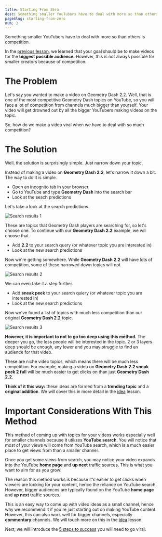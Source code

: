 ```yaml
---
title: Starting From Zero
desc: Something smaller YouTubers have to deal with more so than others is competition.
pageSlug: starting-from-zero
num: 3
---
```


Something smaller YouTubers have to deal with more so than others is competition.

In the [previous lesson](/courses/learn-geometry-dash-youtube/how-videos-go-viral/), we learned that your goal should be to make videos for the **biggest possible audience.** However, this is not always possible for smaller creators because of competition.

# The Problem

Let's say you wanted to make a video on Geometry Dash 2.2. Well, that is one of the most competitive Geometry Dash topics on YouTube, so you will face a lot of competition from channels much bigger than yourself. Your video will get drowned out by all the bigger YouTubers making videos on the topic.

So, how do we make a video viral when we have to deal with so much competition?

# The Solution

Well, the solution is surprisingly simple. Just narrow down your topic.

Instead of making a video on **Geometry Dash 2.2**, let's narrow it down a bit. The way to do it is simple.

- Open an incognito tab in your browser
- Go to YouTube and type **Geometry Dash** into the search bar
- Look at the seach predictions

Let's take a look at the search predictions.

![Search results 1](https://media.discordapp.net/attachments/392087938239954950/1135677953439694989/image.png?width=715&height=676)

These are topics that Geometry Dash players are searching for, so let's choose one. To continue with our **Geometry Dash 2.2** example, we will choose that.

- Add **2.2** to your search query (or whatever topic you are interested in)
- Look at the new search predictions

Now we're getting somewhere. While **Geometry Dash 2.2** will have lots of competition, some of these narrowed down topics will not.

![Search results 2](https://media.discordapp.net/attachments/392087938239954950/1135678009228148967/image.png?width=713&height=676)

We can even take it a step further.

- Add **sneak peek** to your search quiery (or whatever topic you are interested in)
- Look at the new search predictions

Now we've found a list of topics with much less competition than our original **Geometry Dash 2.2** topic.

![Search results 3](https://media.discordapp.net/attachments/392087938239954950/1135678108616372304/image.png?width=716&height=676)

**However, it is important to not to go too deep using this method.** The deeper you go, the less people will be interested in the topic. 2 or 3 layers deep should be enough, any lower and you may struggle to find an audience for that video.

These are niche video topics, which means there will be much less competition. For example, making a video on **Geometry Dash 2.2 sneak peek 2 full** will be much easier to get clicks on than just **Geometry Dash 2.2**.

**Think of it this way:** these ideas are formed from a **trending topic** and a **original addition**. We will cover this in more detail in the [idea](/courses/learn-geometry-dash-youtube/idea/) lesson.

# Important Considerations With This Method

This method of coming up with topics for your videos works especially well for smaller channels because it utilizes **YouTube search**. You will notice that most of your views will come from YouTube search, which is a much easier place to get views from than a smaller channel.

Once you get some views from search, you may notice your video expands into the YouTube **home page** and **up next** traffic sources. This is what you want to aim for as you grow!

The reason this method works is because it's easier to get clicks when viewers are looking for your content, hence the reliance on YouTube search. However, bigger audiences are typically found on the YouTube **home page** and **up next** traffic sources.

This is an easy way to come up with video ideas as a small channel, hence why we recommend it if you're just starting out on making YouTube content. However, this can also work well for bigger channels, especially **commentary** channels. We will touch more on this in the [idea](/courses/learn-geometry-dash-youtube/idea/) lesson.

Next, we will introduce the [5 steps to success](/courses/learn-geometry-dash-youtube/5-steps-to-success/) you will need to go viral.